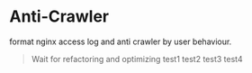 # Anti-Crawler
format nginx access log and anti crawler by user behaviour.
> Wait for refactoring and optimizing
> test1 test2 test3 test4
